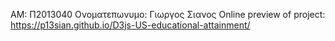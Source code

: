 ΑΜ: Π2013040
Ονοματεπωνυμο: Γιωργος Σιανος
Online preview of project: https://p13sian.github.io/D3js-US-educational-attainment/
